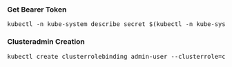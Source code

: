 ### Get Bearer Token

<pre>kubectl -n kube-system describe secret $(kubectl -n kube-system get secret | grep admin-user | awk '{print $1}')</pre>

### Clusteradmin Creation

<pre>kubectl create clusterrolebinding admin-user --clusterrole=cluster-admin --user=ecoursedealss@gmail.com</pre>
